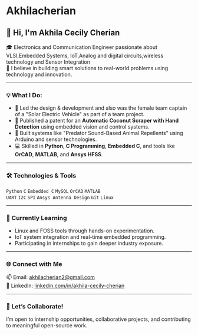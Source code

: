 # Akhilacherian
## 👋 Hi, I'm Akhila Cecily Cherian

🎓  Electronics and Communication Engineer passionate about VLSI,Embedded Systems, IoT,Analog and digital circuits,wireless technology and Sensor Integration  
🔧 I believe in building smart solutions to real-world problems using technology and innovation.

---

### 💡 What I Do:
- 🚀 Led the design & development and also was the female team captain of a "Solar Electric Vehicle" as part of a team project.
- 🥥 Published a patent for an **Automatic Coconut Scraper with Hand Detection** using embedded vision and control systems.
- 🤖 Built systems like "Predator Sound-Based Animal Repellents" using Arduino and sensor technologies.
- 💻 Skilled in **Python**, **C Programming**, **Embedded C**, and tools like **OrCAD**, **MATLAB**, and **Ansys HFSS**.

---

### 🛠️ Technologies & Tools
`Python` `C` `Embedded C` `MySQL` `OrCAD` `MATLAB`  
`UART` `I2C` `SPI` `Ansys Antenna Design` `Git` `Linux`

---

### 🌱 Currently Learning
- Linux and FOSS tools through hands-on experimentation.
- IoT system integration and real-time embedded programming.
- Participating in internships to gain deeper industry exposure.

---

### 🌐 Connect with Me
📫 Email: [akhilacherian2@gmail.com](mailto:akhilacherian2@gmail.com)  
🔗 LinkedIn: [linkedin.com/in/akhila-cecily-cherian](https://www.linkedin.com/in/akhila-cecily-cherian)

---

### 🤝 Let’s Collaborate!
I’m open to internship opportunities, collaborative projects, and contributing to meaningful open-source work.

